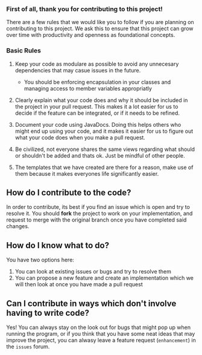 ### First of all, thank you for contributing to this project!

There are a few rules that we would like you to follow if you are planning on contributing to this project. We ask this to ensure that this project can grow over time with productivity and openness as foundational concepts.


### Basic Rules

1. Keep your code as modulare as possible to avoid any unnecesary dependencies that may casue issues in the future.
     * You should be enforcing encapsulation in your classes and managing access to member variables appropriatly
     
2. Clearly explain what your code does and why it should be included in the project in your pull request. This makes it a lot easier for us to decide if the feature can be integrated, or if it needs to be refined.

3. Document your code using JavaDocs. Doing this helps others who might end up using your code, and it makes it easier for us to figure out what your code does when you make a pull request.

4. Be civilized, not everyone shares the same views regarding what should or shouldn't be added and thats ok. Just be mindful of other people.

5. The templates that we have created are there for a reason, make use of them because it makes everyones life significantly easier.


## How do I contribute to the code?

In order to contribute, its best if you find an issue which is open and try to resolve it. You should **fork** the project to work on your implementation, and request to merge with the original branch once you have completed said changes. 


## How do I know what to do?
 
You have two options here:
1. You can look at existing issues or bugs and try to resolve them
2. You can propose a new feature and create an implementation which we will then look at once you have made a pull request


## Can I contribute in ways which don't involve having to write code?

Yes! You can always stay on the look out for bugs that might pop up when running the program, or if you think that you have some neat ideas that may improve the project, you can alwasy leave a feature request (`enhancement`) in the `issues` forum.

